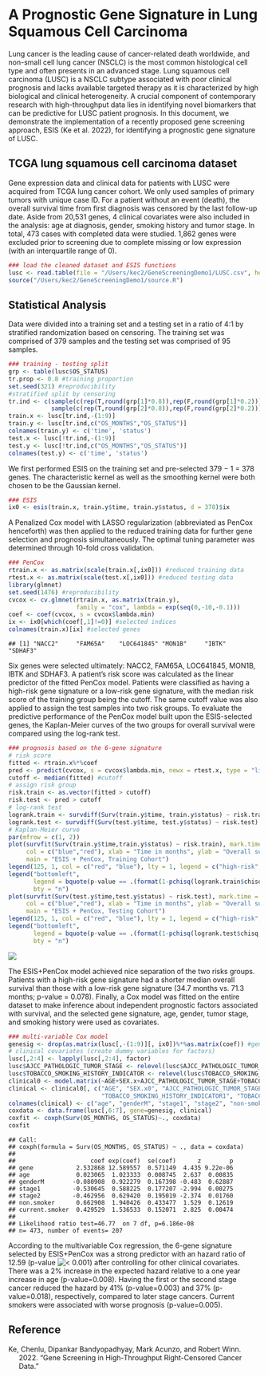 A Prognostic Gene Signature in Lung Squamous Cell Carcinoma
================

Lung cancer is the leading cause of cancer-related death worldwide, and
non-small cell lung cancer (NSCLC) is the most common histological cell
type and often presents in an advanced stage. Lung squamous cell
carcinoma (LUSC) is a NSCLC subtype associated with poor clinical
prognosis and lacks available targeted therapy as it is characterized by
high biological and clinical heterogeneity. A crucial component of
contemporary research with high-throughput data lies in identifying
novel biomarkers that can be predictive for LUSC patient prognosis. In
this document, we demonstrate the implementation of a recently proposed
gene screening approach, ESIS (Ke et al. 2022), for identifying a
prognostic gene signature of LUSC.

## TCGA lung squamous cell carcinoma dataset

Gene expression data and clinical data for patients with LUSC were
acquired from TCGA lung cancer cohort. We only used samples of primary
tumors with unique case ID. For a patient without an event (death), the
overall survival time from first diagnosis was censored by the last
follow-up date. Aside from 20,531 genes, 4 clinical covariates were also
included in the analysis: age at diagnosis, gender, smoking history and
tumor stage. In total, 473 cases with completed data were studied. 1,862
genes were excluded prior to screening due to complete missing or low
expression (with an interquartile range of 0).

``` r
### load the cleaned dataset and ESIS functions
lusc <- read.table(file = "/Users/kec2/GeneScreeningDemo1/LUSC.csv", header = T)
source("/Users/kec2/GeneScreeningDemo1/source.R")
```

## Statistical Analysis

Data were divided into a training set and a testing set in a ratio of
4:1 by stratified randomization based on censoring. The training set was
comprised of 379 samples and the testing set was comprised of 95
samples.

``` r
### training - testing split
grp <- table(lusc$OS_STATUS)
tr.prop <- 0.8 #training proportion
set.seed(321) #reproducibility
#stratified split by censoring
tr.ind <- c(sample(c(rep(T,round(grp[1]*0.8)),rep(F,round(grp[1]*0.2)))),
            sample(c(rep(T,round(grp[2]*0.8)),rep(F,round(grp[2]*0.2)))))
train.x <- lusc[tr.ind,-(1:9)]
train.y <- lusc[tr.ind,c("OS_MONTHS","OS_STATUS")]
colnames(train.y) <- c('time', 'status')
test.x <- lusc[!tr.ind,-(1:9)]
test.y <- lusc[!tr.ind,c("OS_MONTHS","OS_STATUS")]
colnames(test.y) <- c('time', 'status')
```

We first performed ESIS on the training set and pre-selected 379 − 1 =
378 genes. The characteristic kernel as well as the smoothing kernel
were both chosen to be the Gaussian kernel.

``` r
### ESIS
ix0 <- esis(train.x, train.y$time, train.y$status, d = 378)$ix
```

A Penalized Cox model with LASSO regularization (abbreviated as PenCox
henceforth) was then applied to the reduced training data for further
gene selection and prognosis simultaneously. The optimal tuning
parameter was determined through 10-fold cross validation.

``` r
### PenCox
rtrain.x <- as.matrix(scale(train.x[,ix0])) #reduced training data
rtest.x <- as.matrix(scale(test.x[,ix0])) #reduced testing data
library(glmnet)
set.seed(1476) #reproducibility
cvcox <- cv.glmnet(rtrain.x, as.matrix(train.y), 
                   family = "cox", lambda = exp(seq(0,-10,-0.1)))
coef <- coef(cvcox, s = cvcox$lambda.min)
ix <- ix0[which(coef[,1]!=0)] #selected indices
colnames(train.x)[ix] #selected genes
```

    ## [1] "NACC2"     "FAM65A"    "LOC641845" "MON1B"     "IBTK"      "SDHAF3"

Six genes were selected ultimately: NACC2, FAM65A, LOC641845, MON1B,
IBTK and SDHAF3. A patient’s risk score was calculated as the linear
predictor of the fitted PenCox model. Patients were classified as having
a high-risk gene signature or a low-risk gene signature, with the median
risk score of the training group being the cutoff. The same cutoff value
was also applied to assign the test samples into two risk groups. To
evaluate the predictive performance of the PenCox model built upon the
ESIS-selected genes, the Kaplan-Meier curves of the two groups for
overall survival were compared using the log-rank test.

``` r
### prognosis based on the 6-gene signature
# risk score
fitted <- rtrain.x%*%coef
pred <- predict(cvcox, s = cvcox$lambda.min, newx = rtest.x, type = "link")
cutoff <- median(fitted) #cutoff
# assign risk group
risk.train <- as.vector(fitted > cutoff)
risk.test <- pred > cutoff
# log-rank test
logrank.train <- survdiff(Surv(train.y$time, train.y$status) ~ risk.train)
logrank.test <- survdiff(Surv(test.y$time, test.y$status) ~ risk.test)
# Kaplan-Meier curve
par(mfrow = c(1, 2))
plot(survfit(Surv(train.y$time,train.y$status) ~ risk.train), mark.time = T,
     col = c("blue","red"), xlab = "Time in months", ylab = "Overall survival", xlim = c(0, 175),
     main = "ESIS + PenCox, Training Cohort")
legend(125, 1, col = c("red", "blue"), lty = 1, legend = c("high-risk", "low-risk"), bty = "n")
legend("bottomleft", 
       legend = bquote(p-value == .(format(1-pchisq(logrank.train$chisq, 1), digits = 4))),
       bty = "n")
plot(survfit(Surv(test.y$time,test.y$status) ~ risk.test), mark.time = T,
     col = c("blue","red"), xlab = "Time in months", ylab = "Overall survival", xlim = c(0, 175),
     main = "ESIS + PenCox, Testing Cohort")
legend(125, 1, col = c("red", "blue"), lty = 1, legend = c("high-risk", "low-risk"), bty = "n")
legend("bottomleft", 
       legend = bquote(p-value == .(format(1-pchisq(logrank.test$chisq, 1), digits = 4))), 
       bty = "n")
```

<img src="GeneScreeningLUSC_files/figure-gfm/unnamed-chunk-6-1.png" style="display: block; margin: auto;" />

The ESIS+PenCox model achieved nice separation of the two risks groups.
Patients with a high-risk gene signature had a shorter median overall
survival than those with a low-risk gene signature (34.7 months vs. 71.3
months; p-value = 0.078). Finally, a Cox model was fitted on the entire
dataset to make inference about independent prognostic factors
associated with survival, and the selected gene signature, age, gender,
tumor stage, and smoking history were used as covariates.

``` r
### multi-variable Cox model
genesig <- drop(as.matrix(lusc[,-(1:9)][, ix0])%*%as.matrix(coef)) #gene signature
# clinical covariates (create dummy variables for factors)
lusc[,2:4] <- lapply(lusc[,2:4], factor)
lusc$AJCC_PATHOLOGIC_TUMOR_STAGE <- relevel(lusc$AJCC_PATHOLOGIC_TUMOR_STAGE, "4")
lusc$TOBACCO_SMOKING_HISTORY_INDICATOR <- relevel(lusc$TOBACCO_SMOKING_HISTORY_INDICATOR, "5")
clinical0 <- model.matrix(~AGE+SEX.x+AJCC_PATHOLOGIC_TUMOR_STAGE+TOBACCO_SMOKING_HISTORY_INDICATOR-1,lusc)
clinical <- clinical0[, c("AGE", "SEX.x0", "AJCC_PATHOLOGIC_TUMOR_STAGE1", "AJCC_PATHOLOGIC_TUMOR_STAGE2",
                          "TOBACCO_SMOKING_HISTORY_INDICATOR1", "TOBACCO_SMOKING_HISTORY_INDICATOR2")]
colnames(clinical) <- c("age", "genderM", "stage1", "stage2", "non-smoker", "current-smoker")
coxdata <- data.frame(lusc[,6:7], gene=genesig, clinical)
coxfit <- coxph(Surv(OS_MONTHS, OS_STATUS)~., coxdata)
coxfit
```

    ## Call:
    ## coxph(formula = Surv(OS_MONTHS, OS_STATUS) ~ ., data = coxdata)
    ## 
    ##                     coef exp(coef)  se(coef)      z        p
    ## gene            2.532868 12.589557  0.571149  4.435 9.22e-06
    ## age             0.023065  1.023333  0.008745  2.637  0.00835
    ## genderM        -0.080908  0.922279  0.167398 -0.483  0.62887
    ## stage1         -0.530645  0.588225  0.177207 -2.994  0.00275
    ## stage2         -0.462956  0.629420  0.195019 -2.374  0.01760
    ## non.smoker      0.662908  1.940426  0.433477  1.529  0.12619
    ## current.smoker  0.429529  1.536533  0.152071  2.825  0.00474
    ## 
    ## Likelihood ratio test=46.77  on 7 df, p=6.186e-08
    ## n= 473, number of events= 207

According to the multivariable Cox regression, the 6-gene signature
selected by ESIS+PenCox was a strong predictor with an hazard ratio of
12.59 (p-value
![\<](https://latex.codecogs.com/png.image?%5Cdpi%7B110%7D&space;%5Cbg_white&space;%3C "<")
0.001) after controlling for other clinical covariates. There was a 2%
increase in the expected hazard relative to a one year increase in age
(p-value=0.008). Having the first or the second stage cancer reduced the
hazard by 41% (p-value=0.003) and 37% (p-value=0.018), respectively,
compared to later stage cancers. Current smokers were associated with
worse prognosis (p-value=0.005).

## Reference

<div id="refs" class="references csl-bib-body hanging-indent">

<div id="ref-ke2022gene" class="csl-entry">

Ke, Chenlu, Dipankar Bandyopadhyay, Mark Acunzo, and Robert Winn. 2022.
“Gene Screening in High-Throughput Right-Censored Cancer Data.”

</div>

</div>
